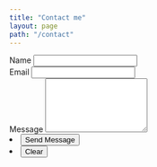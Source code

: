 ```yaml
---
title: "Contact me"
layout: page
path: "/contact"
---
```


<form method="post" netlify-honeypot="bot-field" data-netlify="true" action="/">
  <input type="hidden" name="form-name" value="contact" />
  <div>
    <label htmlFor="name">Name</label>
    <input class="contact-input" type="text" name="name" id="name" />
  </div>
  <div>
    <label htmlFor="email">Email</label>
    <input type="text" class="contact-input" name="email" id="email" />
  </div>
  <div>
    <label htmlFor="message">Message</label>
    <textarea class="contact-textarea" name="message" id="message" rows="6"></textarea>
  </div>
  <div class="actions">
    <li>
      <input class="contact-btn" type="submit" value="Send Message" className="special" />
    </li>
    <li>
      <input class="contact-btn" type="reset" value="Clear" />
    </li>
  </div>
</form>
